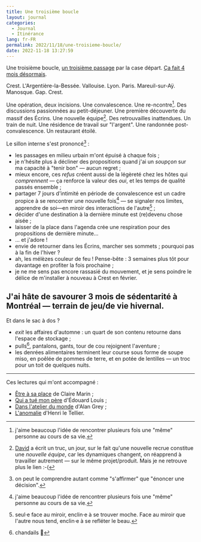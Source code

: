 ```yaml
---
title: Une troisième boucle
layout: journal
categories:
  - Journal
  - Itinérance
lang: fr-FR
permalink: 2022/11/18/une-troisieme-boucle/
date: 2022-11-18 13:27:59
---
```


Une troisième boucle, [un troisième passage](/2022/10/29/une-deuxieme-boucle/) par la case départ. [Ça fait 4 mois désormais](/2022/08/27/itinerance/).

Crest. L'Argentière-la-Bessée. Vallouise. Lyon. Paris. Mareuil-sur-Aÿ. Manosque. Gap. Crest.

Une opération, deux incisions. Une convalescence. Une re-ncontre[^1]. Des discussions passionnées au petit-déjeuner. Une première découverte du massif des Écrins. Une nouvelle équipe[^2]. Des retrouvailles inattendues. Un train de nuit. Une résidence de travail sur "l'argent". Une randonnée post-convalescence. Un restaurant étoilé.

Le sillon interne s'est prononcé[^3] :

- les passages en milieu urbain m'ont épuisé à chaque fois ;
- je n'hésite plus à décliner des propositions quand j'ai un _soupçon_ sur ma capacité à "tenir bon" — aucun regret ;
- mieux encore, ces _refus_ créent aussi de la légèreté chez les hôtes qui _comprennent_ — ça renforce la valeur des _oui_, et les temps de qualité passés ensemble ;
- partager 7 jours d'intimité en période de convalescence est un cadre propice à se rencontrer une nouvelle fois[^1] — se signaler nos limites, apprendre de soi—en miroir des interactions de l'autre[^4] ;
- décider d'une destination à la dernière minute est (re)devenu chose aisée ;
- laisser de la place dans l'agenda crée une respiration pour des propositions de dernière minute…
- … et j'adore !
- envie de retourner dans les Écrins, marcher ses sommets ; pourquoi pas à la fin de l'hiver ?
- ah, les mélèzes couleur de feu ! Pense-bête : 3 semaines plus tôt pour davantage en profiter la fois prochaine ;
- je ne me sens pas encore rassasié du mouvement, et je sens poindre le délice de m'installer à nouveau à Crest en février.

J'ai hâte de savourer 3 mois de sédentarité à Montréal — terrain de jeu/de vie hivernal.
---

Et dans le sac à dos ?

- _exit_ les affaires d'automne : un quart de son contenu retourne dans l'espace de stockage ;
- pulls[^5], pantalons, gants, tour de cou rejoignent l'aventure ;
- les denrées alimentaires terminent leur course sous forme de soupe miso, en poêlée de pommes de terre, et en potée de lentilles — un troc pour un toit de quelques nuits.

---

Ces lectures qui m'ont accompagné :

- [Être à sa place] de Claire Marin ;
- [Qui a tué mon père] d'Édouard Louis ;
- [Dans l'atelier du monde] d'Alan Grey ;
- [L'anomalie] d'Henri le Tellier.

[Être à sa place]: https://www.editions-observatoire.com/content/%C3%8Atre_%C3%A0_sa_place
[Qui a tué mon père]: https://www.seuil.com/ouvrage/qui-a-tue-mon-pere-edouard-louis/9782021399431
[Dans l'atelier du monde]: https://www.lesbonscaracteres.com/livre/dans-latelier-du-monde
[L'anomalie]: https://www.gallimard.fr/Catalogue/GALLIMARD/Blanche/L-anomalie
[^1]: j'aime beaucoup l'idée de rencontrer plusieurs fois une "même" personne au cours de sa vie.
[^2]: [David](https://larlet.fr/david/) a écrit un truc, un jour, sur le fait qu'une nouvelle recrue constitue une _nouvelle équipe_, car les dynamiques changent, on réapprend à travailler autrement — sur le même projet/produit. Mais je ne retrouve plus le lien :-(
[^3]: on peut le comprendre autant comme "s'affirmer" que "énoncer une décision".
[^4]: seul·e face au miroir, enclin‧e à se trouver moche. Face au miroir que l'autre nous tend, enclin‧e à se refléter le beau.
[^5]: chandails 😬